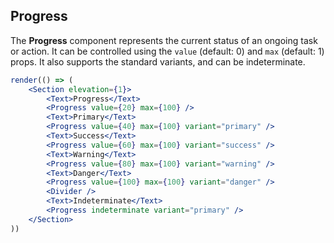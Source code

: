 ## Progress

The **Progress** component represents the current status of an ongoing task or action. It can be controlled using the `value` (default: 0) and `max` (default: 1) props. It also supports the standard variants, and can be indeterminate.

```jsx
render(() => (
	<Section elevation={1}>
		<Text>Progress</Text>
		<Progress value={20} max={100} />
		<Text>Primary</Text>
		<Progress value={40} max={100} variant="primary" />
		<Text>Success</Text>
		<Progress value={60} max={100} variant="success" />
		<Text>Warning</Text>
		<Progress value={80} max={100} variant="warning" />
		<Text>Danger</Text>
		<Progress value={100} max={100} variant="danger" />
		<Divider />
		<Text>Indeterminate</Text>
		<Progress indeterminate variant="primary" />
	</Section>
))
```
